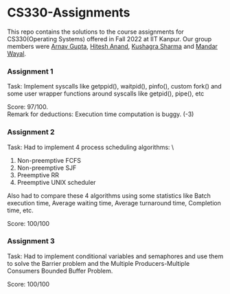 # CS330-Assignments
This repo contains the solutions to the course assignments for CS330(Operating Systems) offered in Fall 2022 at IIT Kanpur. Our group members were [Arnav Gupta](https://github.com/arnav4567), [Hitesh Anand](https://github.com/hitesh-anand), [Kushagra Sharma](https://github.com/RoyalPhoenix-bot) and [Mandar Wayal](https://github.com/mandar7-git).


### Assignment 1

Task: Implement syscalls like getppid(), waitpid(), pinfo(), custom fork() and some user wrapper functions around syscalls like getpid(), pipe(), etc

Score: 97/100. \
Remark for deductions: Execution time computation is buggy. (-3)

### Assignment 2

Task: Had to implement 4 process scheduling algorithms: \
1. Non-preemptive FCFS
2. Non-preemptive SJF
3. Preemptive RR
4. Preemptive UNIX scheduler

Also had to compare these 4 algorithms using some statistics like Batch execution time, Average waiting time, Average turnaround time, Completion time, etc.

Score: 100/100

### Assignment 3

Task: Had to implement conditional variables and semaphores and use them to solve the Barrier problem and the Multiple Producers-Multiple Consumers Bounded Buffer Problem.

Score: 100/100